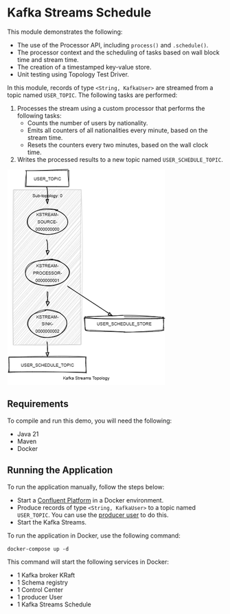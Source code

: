 # Kafka Streams Schedule

This module demonstrates the following:

- The use of the Processor API, including `process()` and `.schedule()`.
- The processor context and the scheduling of tasks based on wall block time and stream time.
- The creation of a timestamped key-value store.
- Unit testing using Topology Test Driver.

In this module, records of type `<String, KafkaUser>` are streamed from a topic named `USER_TOPIC`.
The following tasks are performed:

1. Processes the stream using a custom processor that performs the following tasks:
    - Counts the number of users by nationality.
    - Emits all counters of all nationalities every minute, based on the stream time.
    - Resets the counters every two minutes, based on the wall clock time.
2. Writes the processed results to a new topic named `USER_SCHEDULE_TOPIC`.

![topology.png](topology.png)

## Requirements

To compile and run this demo, you will need the following:

- Java 21
- Maven
- Docker

## Running the Application

To run the application manually, follow the steps below:

- Start a [Confluent Platform](https://docs.confluent.io/platform/current/quickstart/ce-docker-quickstart.html#step-1-download-and-start-cp) in a Docker environment.
- Produce records of type `<String, KafkaUser>` to a topic named `USER_TOPIC`. You can use the [producer user](../specific-producers/kafka-streams-producer-user) to do this.
- Start the Kafka Streams.

To run the application in Docker, use the following command:

```console
docker-compose up -d
```

This command will start the following services in Docker:

- 1 Kafka broker KRaft
- 1 Schema registry
- 1 Control Center
- 1 producer User
- 1 Kafka Streams Schedule

